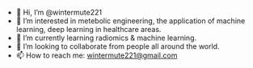 - 👋 Hi, I’m @wintermute221
- 👀 I’m interested in metebolic engineering, the application of machine learning, deep learning in healthcare areas.
- 🌱 I’m currently learning radiomics & machine learning.
- 💞️ I’m looking to collaborate from people all around the world.
- 📫 How to reach me: wintermute221@gmail.com

<!---
wintermute221/wintermute221 is a ✨ special ✨ repository because its `README.md` (this file) appears on your GitHub profile.
You can click the Preview link to take a look at your changes.
--->
